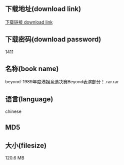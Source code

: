 ## 下载地址(download link)
[下载链接 download link](https://voluble-croquembouche-d321dc.netlify.app/?s=beyond-1989%E5%B9%B4%E5%BA%A6%E6%B8%AF%E5%A7%90%E7%AB%9E%E9%80%89%E5%86%B3%E8%B5%9BBeyond%E8%A1%A8%E6%BC%94%E9%83%A8%E5%88%86%EF%BC%81.rar)

## 下载密码(download password)
1411

## 名称(book name)
beyond-1989年度港姐竞选决赛Beyond表演部分！.rar.rar

## 语言(language)
chinese

## MD5


## 大小(filesize)
120.6 MB
